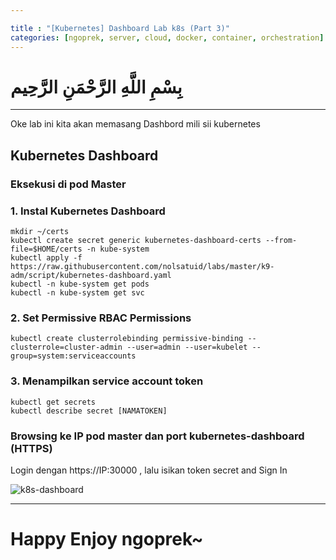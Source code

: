 ```yaml
---

title : "[Kubernetes] Dashboard Lab k8s (Part 3)"
categories: [ngoprek, server, cloud, docker, container, orchestration]
---
```

# بِسْمِ اللَّهِ الرَّحْمَنِ الرَّحِيم
---

Oke lab ini kita akan memasang Dashbord mili sii kubernetes

## Kubernetes Dashboard #####

### Eksekusi di pod Master #####

### 1. Instal Kubernetes Dashboard

```shell
mkdir ~/certs
kubectl create secret generic kubernetes-dashboard-certs --from-file=$HOME/certs -n kube-system
kubectl apply -f https://raw.githubusercontent.com/nolsatuid/labs/master/k9-adm/script/kubernetes-dashboard.yaml
kubectl -n kube-system get pods
kubectl -n kube-system get svc
```

### 2. Set Permissive RBAC Permissions 
```shell
kubectl create clusterrolebinding permissive-binding --clusterrole=cluster-admin --user=admin --user=kubelet --group=system:serviceaccounts
```

### 3. Menampilkan service account token
```shell
kubectl get secrets
kubectl describe secret [NAMATOKEN]
```

### Browsing ke IP pod master dan port kubernetes-dashboard (HTTPS)
Login dengan https://IP:30000 , lalu isikan token secret and Sign In

![k8s-dashboard](https://raw.githubusercontent.com/ammarun11/ammarun11.github.io/master/static/img/_posts/k8s-dashboard.png)

---
# Happy Enjoy ngoprek~
